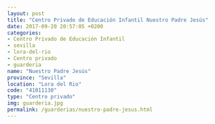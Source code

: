 ```yaml
---
layout: post
title: "Centro Privado de Educación Infantil Nuestro Padre Jesús"
date: 2017-09-20 20:57:05 +0200
categories:
- Centro Privado de Educación Infantil
- sevilla
- lora-del-rio
- Centro privado
- guarderia
name: "Nuestro Padre Jesús"
province: "Sevilla"
location: "Lora del Rio"
code: "41011130"
type: "Centro privado"
img: guarderia.jpg
permalink: /guarderias/nuestro-padre-jesus.html
---
```

